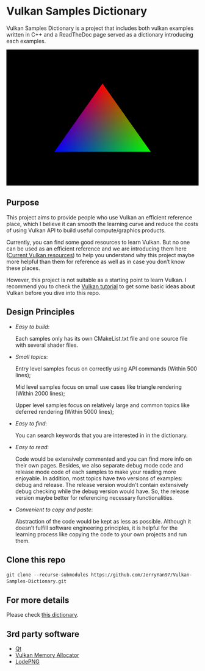 # Vulkan Samples Dictionary

Vulkan Samples Dictionary is a project that includes both vulkan examples written in C++ and a ReadTheDoc page served as a dictionary introducing each examples.

![Examples Images](./img/dumpedTri.png)

## Purpose

This project aims to provide people who use Vulkan an efficient reference place, which I believe it can smooth the learning curve and reduce the costs of using Vulkan API to build useful compute/graphics products.

Currently, you can find some good resources to learn Vulkan. But no one can be used as an efficient reference and we are introducing them here ([Current Vulkan resources](https://vulkan-samples-dictionary.readthedocs.io/en/latest/#current-vulkan-resources)) to help you understand why this project maybe more helpful than them for reference as well as in case you don’t know these places.

However, this project is not suitable as a starting point to learn Vulkan. I recommend you to check the [Vulkan tutorial](https://vulkan-tutorial.com/) to get some basic ideas about Vulkan before you dive into this repo.

## Design Principles

* *Easy to build*:
  
  Each samples only has its own CMakeList.txt file and one source file with several shader files.

* *Small topics*:
  
  Entry level samples focus on correctly using API commands (Within 500 lines);

    Mid level samples focus on small use cases like triangle rendering (Within 2000 lines);

    Upper level samples focus on relatively large and common topics like deferred rendering (Within 5000 lines);

* *Easy to find*:

    You can search keywords that you are interested in in the dictionary. 

* *Easy to read*:

  Code would be extensively commented and you can find more info on their own pages. Besides, we also separate debug mode code and release mode code of each samples to make your reading more enjoyable. In addition, most topics have two versions of examples: debug and release. The release version wouldn't contain extensively debug checking while the debug version would have. So, the release version maybe better for referencing necessary functionalities. 

* *Convenient to copy and paste*:

    Abstraction of the code would be kept as less as possible. Although it doesn’t fulfill software engineering principles, it is helpful for the learning process like copying the code to your own projects and run them.

## Clone this repo

`git clone --recurse-submodules https://github.com/JerryYan97/Vulkan-Samples-Dictionary.git`

## For more details

Please check [this dictionary](https://vulkan-samples-dictionary.readthedocs.io/en/latest/#). 

## 3rd party software

* [Qt](https://www.qt.io/?hsLang=en)
* [Vulkan Memory Allocator](https://gpuopen.com/vulkan-memory-allocator/)
* [LodePNG](https://github.com/lvandeve/lodepng)